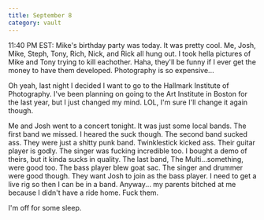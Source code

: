 ```yaml
---
title: September 8
category: vault
---
```


11:40 PM EST: Mike's birthday party was today. It was pretty cool. Me, Josh,
Mike, Steph, Tony, Rich, Nick, and Rick all hung out. I took hella pictures of
Mike and Tony trying to kill eachother. Haha, they'll be funny if I ever get
the money to have them developed. Photography is so expensive...

Oh yeah, last night I decided I want to go to the Hallmark Institute of
Photography. I've been planning on going to the Art Institute in Boston for
the last year, but I just changed my mind. LOL, I'm sure I'll change it again
though.

Me and Josh went to a concert tonight. It was just some local bands. The first
band we missed. I heared the suck though. The second band sucked ass. They
were just a shitty punk band. Twinklestick kicked ass. Their guitar player is
godly. The singer was fucking incredible too. I bought a demo of theirs, but
it kinda sucks in quality. The last band, The Multi...something, were good
too. The bass player blew goat sac. The singer and drummer were good though.
They want Josh to join as the bass player. I need to get a live rig so then I
can be in a band. Anyway... my parents bitched at me because I didn't have a
ride home. Fuck them.

I'm off for some sleep.

